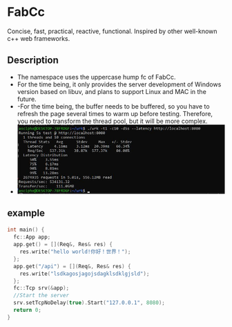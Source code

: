 # FabCc
Concise, fast, practical, reactive, functional. Inspired by other well-known c++ web frameworks.
## Description
- The namespace uses the uppercase hump fc of FabCc.
- For the time being, it only provides the server development of Windows version based on libuv, and plans to support Linux and MAC in the future.
- -For the time being, the buffer needs to be buffered, so you have to refresh the page several times to warm up before testing. Therefore, you need to transform the thread pool, but it will be more complex.
- ![single thread test](./single_core_test.jpg)

## example
```c++
int main() {
  fc::App app;
  app.get() = [](Req&, Res& res) {
	res.write("hello world!你好！世界！");
  };
  app.get("/api") = [](Req&, Res& res) {
	res.write("lsdkagosjagojsdagklsdklgjsld");
  };
  fc::Tcp srv(&app);
  //Start the server
  srv.setTcpNoDelay(true).Start("127.0.0.1", 8080);
  return 0;
}
```
